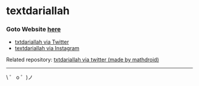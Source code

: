 # textdariallah

### Goto Website [here](http://textdariallah.sutanlab.id)

- [txtdariallah via Twitter](https://twitter.com/txtdariallah)
- [textdariallah via Instagram](https://instagram.com/textdariallah)

Related repository: [txtdariallah via twitter (made by mathdroid)](https://github.com/mathdroid/txtdariallah)

---

\ ゜ o ゜)ノ
